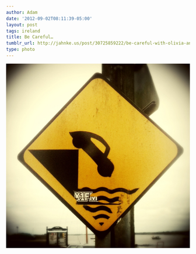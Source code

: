 ```yaml
---
author: Adam
date: '2012-09-02T08:11:39-05:00'
layout: post
tags: ireland
title: Be Careful…
tumblr_url: http://jahnke.us/post/30725859222/be-careful-with-olivia-and-ben-at-cafe-on-the
type: photo
---
```


![](/media/tumblr_m9q8n9gcvz1qga9s2o1_1280.jpg)
